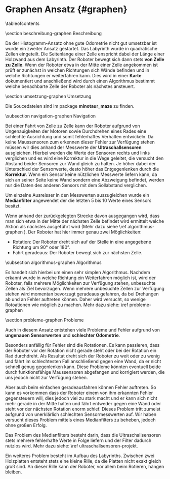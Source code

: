 Graphen Ansatz {#graphen}
===

\tableofcontents

\section beschreibung-graphen Beschreibung

Da der Histogramm-Ansatz ohne gute Odometrie nicht gut umsetzbar ist wurde ein zweiter Ansatz gestartet. 
Das Labyrinth wurde in quadratische Zellen eingeteilt. Die Seitenlänge einer Zelle enspricht dabei
der Länge einer Holzwand aus dem Labyrinth. Der Roboter bewegt sich dann stets __von Zelle zu Zelle__.
Wenn der Roboter etwa in der Mitte einer Zelle angekommen ist prüft er zunächst in welchen Richtungen 
sich Wände befinden und in welche Richtungen er weiterfahren kann. Dies wird in einer __Karte__ dokumentiert 
und anschließend wird durch einen Algorithmus bestimmt welche benachbarte Zelle der Roboter als nächstes 
ansteuert.

\section umsetzung-graphen Umsetzung

Die Soucedateien sind im package __minotaur_maze__ zu finden.

\subsection navigation-graphen Navigation

Bei einer Fahrt von Zelle zu Zelle kann der Roboter aufgrund von Ungenauigkeiten der Motoren sowie Durchdrehen eines Rades eine schlechte Ausrichtung und somit fehlerhaftes Verhalten entwickeln.
Da keine Maussensoren zum erkennen dieser Fehler zur Verfügung stehen müssen wir dies anhand der Messwerte der __Ultraschallsensoren__ ausgleichen. Hierbei werden die Werte der Sensoren rechts und 
links verglichen und es wird eine Korrektur in die Wege geleitet, die versucht den Abstand beider Sensoren zur Wand gleich zu halten. 
Je höher dabei der Unterschied der Sensorwerte, desto höher das Entgegenlenken durch die __Korrektur__. 
Wenn ein Sensor keine nützlichen Messwerte liefern kann, da sich an seiner Seite keine Wand sondern eine Abzweigung befindet, werden nur die Daten des anderen Sensors mit dem Sollabstand verglichen. 

Um einzelne Ausreisser in den Messwerten auszugleichen wurde ein __Medianfilter__ angewendet der die letzten 5 bis 10 Werte eines Sensors besitzt.

Wenn anhand der zurückgelegten Strecke davon ausgegangen wird, dass man sich etwa in der Mitte der nächsten Zelle befindet wird ermittelt welche 
Aktion als nächstes ausgeführt wird (Mehr dazu siehe \ref algorithmus-graphen ). Der Roboter hat hier immer genau zwei Möglichkeiten: 

* Rotation: Der Roboter dreht sich auf der Stelle in eine angegebene Richtung um 90° oder 180°.
* Fahrt geradeaus: Der Roboter bewegt sich zur nächsten Zelle.


\subsection algorithmus-graphen Algorithmus

Es handelt sich hierbei um einen sehr simplen Algorithmus. Nachdem erkannt wurde in welche Richtung ein Weiterfahren möglich ist, wird der Roboter,
falls mehrere Möglichkeiten zur Verfügung stehen, unbesuchte Zellen als Ziel bevorzugen. 
Wenn mehrere unbesuchte Zellen zur Verfügung stehen wird momentan bevorzugt geradeaus gefahren, da bei Drehungen ab und an Fehler auftreten können. 
Daher wird versucht, so wenige Rotoationen wie möglich zu machen. Mehr dazu siehe: \ref probleme-graphen

\section probleme-graphen Probleme

Auch in diesem Ansatz entstehen viele Probleme und Fehler aufgrund von __ungenauen Sensorwerten__ und __schlechter Odometrie__.

Besonders anfällig für Fehler sind die Rotationen. Es kann passieren, dass der Roboter vor der Rotation nicht gerade steht oder bei der Rotation ein Rad durchdreht. 
Als Resultat dreht sich der Roboter zu weit oder zu wenig und fährt im schlechtesten Fall anschließend gegen eine Wand, da er nicht schnell genug gegenlenken kann. 
Diese Probleme könnten eventuell beide durch funktionsfähige Maussensoren abgefangen und korrigiert werden, die uns jedoch nicht zur Verfügung stehen.

Aber auch beim einfachen geradeausfahren können Fehler auftreten. So kann es vorkommen dass der Roboter einem von ihm erkannten Fehler gegensteuern will, 
dies jedoch viel zu stark macht und er kann sich nicht mehr gerade in der Mitte halten und fährt entweder gegen eine Wand oder steht vor der nächsten Rotation enorm schief.
Dieses Problem tritt zumeist aufgrund von unerklärlich schlechten Sensormesswerten auf. 
Wir haben versucht dieses Problem mittels eines Medianfilters zu beheben, jedoch ohne großen Erfolg.

Das Problem des Medianfilters besteht darin, dass die Ultraschallsensoren stets mehrere fehlerhafte Werte in Folge liefern und der Filter dadurch nutzlos wird. 
Mehr dazu siehe: \ref ultraschallsensoren-projekt.

Ein weiteres Problem besteht im Aufbau des Labyrinths. Zwischen zwei Holzplatten entsteht stets eine kleine Rille, da die Platten nicht exakt gleich groß sind. 
An dieser Rille kann der Roboter, vor allem beim Rotieren, hängen bleiben.
